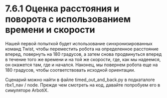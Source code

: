# 7.6.1 Оценка расстояния и поворота с использованием времени и скорости

Нашей первой попыткой будет использование синхронизированных команд Twist, чтобы переместить робота на определенное расстояние вперед, повернуть на 180 градусов, а затем снова продвинуться вперед в течение того же времени и на той же скорости, где, как мы надеемся, он окажется там, где и начался. Наконец, мы повернем робота еще на 180 градусов, чтобы соответствовать исходной ориентации.

Сценарий можно найти в файле timed\_out\_and\_back.py в подкаталоге rbx1\_nav / node. Прежде чем смотреть на код, давайте попробуем его в симуляторе ArbotiX.


